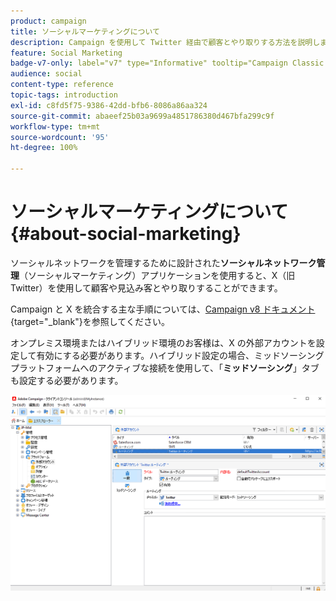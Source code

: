 ```yaml
---
product: campaign
title: ソーシャルマーケティングについて
description: Campaign を使用して Twitter 経由で顧客とやり取りする方法を説明します
feature: Social Marketing
badge-v7-only: label="v7" type="Informative" tooltip="Campaign Classic v7 にのみ適用されます"
audience: social
content-type: reference
topic-tags: introduction
exl-id: c8fd5f75-9386-42dd-bfb6-8086a86aa324
source-git-commit: abaeef25b03a9699a4851786380d467bfa299c9f
workflow-type: tm+mt
source-wordcount: '95'
ht-degree: 100%

---
```


# ソーシャルマーケティングについて{#about-social-marketing}

ソーシャルネットワークを管理するために設計された&#x200B;**ソーシャルネットワーク管理**（ソーシャルマーケティング）アプリケーションを使用すると、X（旧 Twitter）を使用して顧客や見込み客とやり取りすることができます。

Campaign と X を統合する主な手順については、[Campaign v8 ドキュメント](https://experienceleague.adobe.com/docs/campaign/campaign-v8/connect/ac-tw.html?lang=ja){target="_blank"}を参照してください。

オンプレミス環境またはハイブリッド環境のお客様は、X の外部アカウントを設定して有効にする必要があります。ハイブリッド設定の場合、ミッドソーシングプラットフォームへのアクティブな接続を使用して、「**ミッドソーシング**」タブも設定する必要があります。

![](assets/tw-external-account.png)
